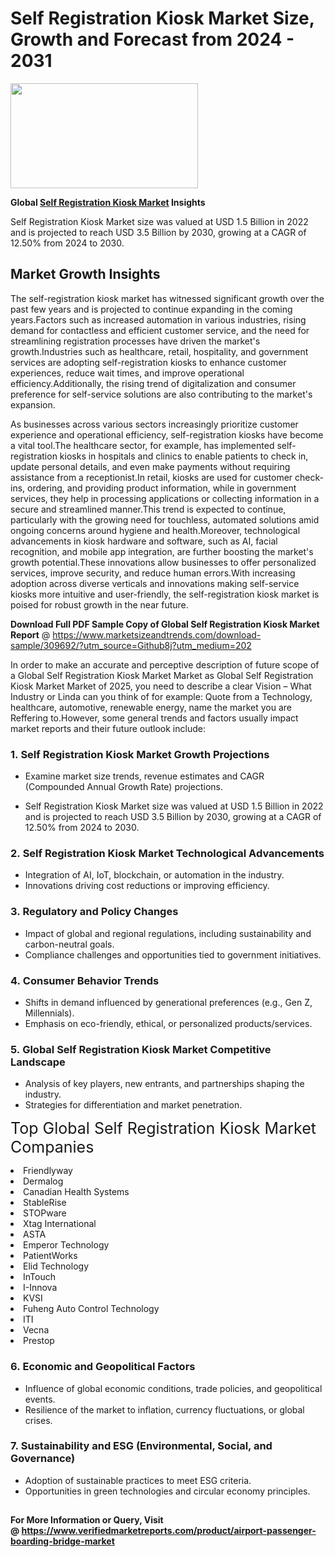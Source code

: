 <H1>Self Registration Kiosk Market Size, Growth and Forecast from 2024 - 2031</H1><img class="aligncenter size-medium wp-image-584254" src="https://thirdeyenews.in/wp-content/uploads/2024/09/Global-Market-Research-300x168.jpeg" alt="" width="300" height="168" /><p><strong>Global&nbsp;<a href="https://www.marketsizeandtrends.com/download-sample/309692/?utm_source=Github8j?utm_medium=202">Self Registration Kiosk Market</a> Insights</strong></p><p>Self Registration Kiosk Market size was valued at USD 1.5 Billion in 2022 and is projected to reach USD 3.5 Billion by 2030, growing at a CAGR of 12.50% from 2024 to 2030.</p><p><h2>Market Growth Insights</h2> <p>The self-registration kiosk market has witnessed significant growth over the past few years and is projected to continue expanding in the coming years.Factors such as increased automation in various industries, rising demand for contactless and efficient customer service, and the need for streamlining registration processes have driven the market's growth.Industries such as healthcare, retail, hospitality, and government services are adopting self-registration kiosks to enhance customer experiences, reduce wait times, and improve operational efficiency.Additionally, the rising trend of digitalization and consumer preference for self-service solutions are also contributing to the market's expansion.</p> <p>As businesses across various sectors increasingly prioritize customer experience and operational efficiency, self-registration kiosks have become a vital tool.The healthcare sector, for example, has implemented self-registration kiosks in hospitals and clinics to enable patients to check in, update personal details, and even make payments without requiring assistance from a receptionist.In retail, kiosks are used for customer check-ins, ordering, and providing product information, while in government services, they help in processing applications or collecting information in a secure and streamlined manner.This trend is expected to continue, particularly with the growing need for touchless, automated solutions amid ongoing concerns around hygiene and health.Moreover, technological advancements in kiosk hardware and software, such as AI, facial recognition, and mobile app integration, are further boosting the market's growth potential.These innovations allow businesses to offer personalized services, improve security, and reduce human errors.With increasing adoption across diverse verticals and innovations making self-service kiosks more intuitive and user-friendly, the self-registration kiosk market is poised for robust growth in the near future.<p><span class=""><strong>Download Full PDF Sample Copy of Global Self Registration Kiosk Market Report</strong> @ <a href="https://www.marketsizeandtrends.com/download-sample/309692/?utm_source=Github8j?utm_medium=202" target="_blank">https://www.marketsizeandtrends.com/download-sample/309692/?utm_source=Github8j?utm_medium=202</a></span></p><p>In order to make an accurate and perceptive description of future scope of a Global&nbsp;Self Registration Kiosk Market Market as Global&nbsp;Self Registration Kiosk Market Market of 2025, you need to describe a clear Vision &ndash; What Industry or Linda can you think of for example: Quote from a Technology, healthcare, automotive, renewable energy, name the market you are Reffering to.However, some general trends and factors usually impact market reports and their future outlook include:</p><h3>1.&nbsp;<strong>Self Registration Kiosk Market Growth Projections</strong></h3><ul><li>Examine market size trends, revenue estimates and CAGR (Compounded Annual Growth Rate) projections.</li><li><p>Self Registration Kiosk Market size was valued at USD 1.5 Billion in 2022 and is projected to reach USD 3.5 Billion by 2030, growing at a CAGR of 12.50% from 2024 to 2030.</p></li></ul><h3>2.&nbsp;<strong>Self Registration Kiosk Market Technological Advancements</strong></h3><ul><li>Integration of AI, IoT, blockchain, or automation in the industry.</li><li>Innovations driving cost reductions or improving efficiency.</li></ul><h3>3.&nbsp;<strong>Regulatory and Policy Changes</strong></h3><ul><li>Impact of global and regional regulations, including sustainability and carbon-neutral goals.</li><li>Compliance challenges and opportunities tied to government initiatives.</li></ul><h3>4.&nbsp;<strong>Consumer Behavior Trends</strong></h3><ul><li>Shifts in demand influenced by generational preferences (e.g., Gen Z, Millennials).</li><li>Emphasis on eco-friendly, ethical, or personalized products/services.</li></ul><h3>5.&nbsp;<strong>Global Self Registration Kiosk Market Competitive Landscape</strong></h3><ul><li>Analysis of key players, new entrants, and partnerships shaping the industry.</li><li>Strategies for differentiation and market penetration.</li></ul><p data-pm-slice="1 1 []"><span style="color: inherit; font-family: inherit; font-size: 25px;">Top Global Self Registration Kiosk Market Companies</span></p><div class="" data-test-id=""><p><li>Friendlyway</li><li> Dermalog</li><li> Canadian Health Systems</li><li> StableRise</li><li> STOPware</li><li> Xtag International</li><li> ASTA</li><li> Emperor Technology</li><li> PatientWorks</li><li> Elid Technology</li><li> InTouch</li><li> I-Innova</li><li> KVSI</li><li> Fuheng Auto Control Technology</li><li> ITI</li><li> Vecna</li><li> Prestop</li></p></div><h3>6.&nbsp;<strong>Economic and Geopolitical Factors</strong></h3><ul><li>Influence of global economic conditions, trade policies, and geopolitical events.</li><li>Resilience of the market to inflation, currency fluctuations, or global crises.</li></ul><h3>7.&nbsp;<strong>Sustainability and ESG (Environmental, Social, and Governance)</strong></h3><ul><li>Adoption of sustainable practices to meet ESG criteria.</li><li>Opportunities in green technologies and circular economy principles.</li></ul><h2><strong style="font-size: 14px;">For More Information or Query, Visit @&nbsp;</strong><a style="background-color: #ffffff; font-size: 14px;" href="https://www.marketsizeandtrends.com/report/self-registration-kiosk-market/" target="_blank">https://www.verifiedmarketreports.com/product/airport-passenger-boarding-bridge-market</a></h2>